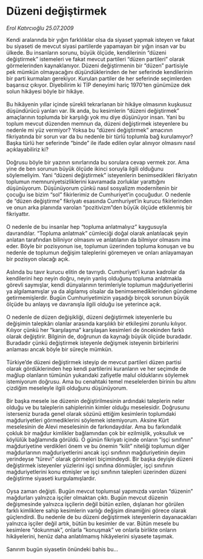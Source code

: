 # Düzeni değiştirmek

*Erol Katırcıoğlu 25.07.2009*

<div class="taraf_structure_2col_1zq">
<div class="margen_n">



 <p>Kendi aralarında bir yığın farklılıklar olsa da siyaset yapmak isteyen ve fakat bu siyaseti de mevcut siyasi partilerde yapamayan bir yığın insan var bu ülkede. Bu insanların sorunu, büyük ölçüde, kendilerinin “düzeni değiştirmek” istemeleri ve fakat mevcut partileri “düzen partileri” olarak görmelerinden kaynaklanıyor. Düzeni değiştirmenin bir “düzen” partisiyle pek mümkün olmayacağını düşündüklerinden de her seferinde kendilerinin bir parti kurmaları gerekiyor. Kurulan partiler de her seferinde seçimlerden başarısız çıkıyor. Diyebilirim ki TİP deneyimi hariç 1970’ten günümüze dek solun hikâyesi böyle bir hikâye. <br/><br/>Bu hikâyenin yıllar içinde sürekli tekrarlanan bir hikâye olmasının kuşkusuz düşündürücü yanları var. İlk anda, bu kesimlerin “düzeni değiştirmek” amaçlarının toplumda bir karşılığı yok mu diye düşünüyor insan. Yani bu toplum mevcut düzenden memnun da, düzeni değiştirmek isteyenlere bu nedenle mi yüz vermiyor? Yoksa bu “düzeni değiştirmek” amacının fikriyatında bir sorun var da bu nedenle bir türlü toplumla bağ kurulamıyor? Başka türlü her seferinde “binde” ile ifade edilen oylar alınıyor olmasını nasıl açıklayabiliriz ki? <br/><br/>Doğrusu böyle bir yazının sınırlarında bu sorulara cevap vermek zor. Ama yine de ben sorunun büyük ölçüde ikinci soruyla ilgili olduğunu söylemeliyim. Yani “düzeni değiştirmek” isteyenlerin benimsedikleri fikriyatın toplumun memnuniyetsizliklerini kavramada zorluklar yarattığını düşünüyorum. Düşünüyorum çünkü nasıl sosyalizm modernitenin bir çocuğu ise bizim “sol” fikirlerimiz de Cumhuriyet’in çocuğudur. O nedenle de “düzen değiştirme” fikriyatı esasında Cumhuriyet’in kurucu fikirlerinden ve onun arka planında varolan “pozitivizm”den büyük ölçüde etkilenmiş bir fikriyattır. <br/><br/>O nedenle de bu insanlar hep “topluma anlatmalıyız” kaygusuyla davrandılar. “Topluma anlatmak” cümleciği doğal olarak anlatılacak şeyin anlatan tarafından biliniyor olmasını ve anlatılanın da bilmiyor olmasını ima eder. Böyle bir pozisyonun ise, toplumun üzerinden topluma konuşan ve bu nedenle de toplumun değişim taleplerini göremeyen ve onları anlayamayan bir pozisyon olacağı açık. <br/><br/>Aslında bu tavır kurucu elitin de tavrıydı. Cumhuriyet’i kuran kadrolar da kendilerini hep neyin doğru, neyin yanlış olduğunu topluma anlatmakla görevli saymışlar, kendi dünyalarının terimleriyle toplumun mağduriyetlerini ya algılamamışlar ya da algılamış olsalar da benimsemediklerinden gündeme getirmemişlerdir. Bugün Cumhuriyetimizin yaşadığı birçok sorunun büyük ölçüde bu anlayış ve davranışla ilgili olduğu ise yeterince açık. <br/><br/>O nedenle de düzen değişikliği, düzeni değiştirmek isteyenlerle bu değişimin talepkârı olanlar arasında karşılıklı bir etkileşimi zorunlu kılıyor. Kılıyor çünkü her “karşılaşma” karşılaşan kesimleri de öncekinden farklı olarak değiştirir. Bilginin de, doğrunun da kaynağı büyük ölçüde buradadır. Buradadır çünkü değiştirmek isteyenle değişmek isteyenin birbirlerini anlaması ancak böyle bir süreçle mümkün. <br/><br/>Türkiye’de düzeni değiştirmek isteyip de mevcut partileri düzen partisi olarak gördüklerinden hep kendi partilerini kuranların ve her seçimde de mağlup olanların tümünün yukarıdaki zafiyetle malul olduklarını söylemek istemiyorum doğrusu. Ama bu cenahtaki temel meselelerden birinin bu altını çizdiğim meseleyle ilgili olduğunu düşünüyorum. <br/><br/>Bir başka mesele ise düzenin değiştirilmesinin ardındaki taleplerin neler olduğu ve bu taleplerin sahiplerinin kimler olduğu meselesidir. Doğrusunu isterseniz burada genel olarak sözünü ettiğim kesimlerin toplumdaki mağduriyetleri görmediklerini söylemek istemiyorum. Aksine Kürt meselesinin de Alevi meselesinin de farkındaydılar. Ama bu farkındalık çokluk bir mağdur kimlikler bağlamından çok bir ezilmişlik, yoksulluk ve köylülük bağlamında görüldü. O günün fikriyatı içinde onların “işçi sınıfının” mağduriyetine verdikleri önem ve bu önemin “kilit” niteliği toplumun diğer mağdurlarının mağduriyetlerini ancak işçi sınıfının mağduriyetinin deyim yerindeyse “türevi” olarak görmeleri biçimindeydi. Bir başka deyişle düzeni değiştirmek isteyenler yüzlerini işçi sınıfına dönmüşler, işçi sınıfının mağduriyetlerini konu etmişler ve işçi sınıfının talepleri üzerinden düzeni değiştirme siyaseti kurgulamışlardır. <br/><br/>Oysa zaman değişti. Bugün mevcut toplumsal yapımızda varolan “düzenin” mağdurları yalnızca işçiler olmaktan çıktı. Bugün mevcut düzenin değişmesinde yalnızca işçilerin değil bütün ezilen, dışlanan hor görülen farklı kimliklere sahip kesimlerin varlığı değişim dinamiğini görece olarak güçlendirdi. Bu nedenle de bu düzeni değiştirmek isteyenlerin dayanacakları yalnızca işçiler değil artık, bütün bu kesimler de var. Bütün mesele bu kesimlere “dokunmak”, onlarla “konuşmak” ve onlarla birlikte onların hikâyelerini, henüz daha anlatılmamış hikâyelerini siyasete taşımak. <br/><br/>Sanırım bugün siyasetin önündeki bahis bu...</p>
<br/>
<br/>
<br/>



<br/>


<div id="taraf_not">
</div>

</div>


</div>
